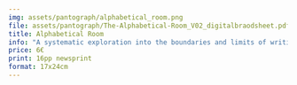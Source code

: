 ```yaml
---
img: assets/pantograph/alphabetical_room.png
file: assets/pantograph/The-Alphabetical-Room_V02_digitalbraodsheet.pdf
title: Alphabetical Room
info: "A systematic exploration into the boundaries and limits of writing within a strictly calculated mathematical three dimensional grid within the flat digital space."
price: 6€
print: 16pp newsprint
format: 17x24cm
---
```

